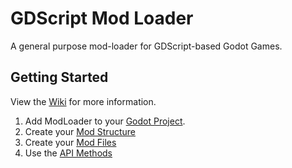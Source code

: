 # GDScript Mod Loader

A general purpose mod-loader for GDScript-based Godot Games.

## Getting Started

View the [Wiki](https://github.com/GodotModding/godot-mod-loader/wiki/) for more information.

1. Add ModLoader to your [Godot Project](https://github.com/GodotModding/godot-mod-loader/wiki/Godot-Project-Setup).
1. Create your [Mod Structure](https://github.com/GodotModding/godot-mod-loader/wiki/Mod-Structure)
1. Create your [Mod Files](https://github.com/GodotModding/godot-mod-loader/wiki/Mod-Files)
1. Use the [API Methods](https://github.com/GodotModding/godot-mod-loader/wiki/API-Methods)
